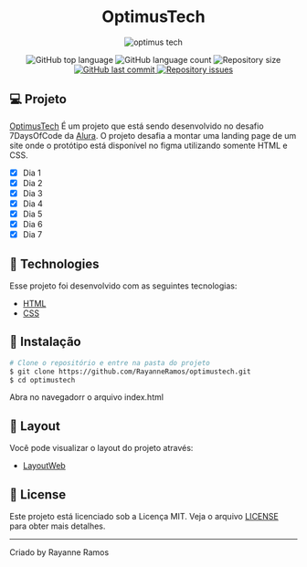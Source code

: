 <h1 align="center">
  OptimusTech
</h1>
<p align="center">
  <img src="https://user-images.githubusercontent.com/43352880/172694994-91184ac9-74a7-48f2-bb9e-30dc4158104d.PNG" alt="optimus tech">

<p align="center">
  <img alt="GitHub top language" src="https://img.shields.io/github/languages/top/RayanneRamos/optimustech" />
  
  <img alt="GitHub language count" src="https://img.shields.io/github/languages/count/RayanneRamos/optimustech" />
  
  <img alt="Repository size" src="https://img.shields.io/github/repo-size/RayanneRamos/optimustech" />

  <a href="https://github.com/RayanneRamos/optimustech/commits/master">
    <img alt="GitHub last commit" src="https://img.shields.io/github/last-commit/RayanneRamos/optimustech" />
  </a>
  
  <a href="https://github.com/RayanneRamos/optimustech/issues">
    <img alt="Repository issues" src="https://img.shields.io/github/issues/RayanneRamos/optimustech" />
  </a>
</p>


## 💻 Projeto

[OptimusTech](EMBREVE) É um projeto que está sendo desenvolvido no desafio 7DaysOfCode da [Alura](https://alura.com.br/). O projeto desafia a montar uma landing page de um site onde o protótipo está disponível no figma utilizando somente HTML e CSS.

 - [x] Dia 1
 - [x] Dia 2
 - [x] Dia 3
 - [x] Dia 4
 - [x] Dia 5
 - [x] Dia 6
 - [x] Dia 7

## 🧪 Technologies

Esse projeto foi desenvolvido com as seguintes tecnologias:

 - [HTML](https://developer.mozilla.org/pt-BR/docs/Web/HTML)
 - [CSS](https://developer.mozilla.org/pt-BR/docs/Web/CSS/)


## 🚀 Instalação

```bash
# Clone o repositório e entre na pasta do projeto
$ git clone https://github.com/RayanneRamos/optimustech.git
$ cd optimustech

```

Abra no navegadorr o arquivo index.html

## 🔖 Layout

Você pode visualizar o layout do projeto através:

 - [LayoutWeb](https://www.figma.com/file/mm3MLozvUDGhDRTxSLlGL5/7daysOfCode-HTML-CSS?node-id=0%3A1) 

## 📝 License

Este projeto está licenciado sob a Licença MIT. Veja o arquivo [LICENSE](LICENSE) para obter mais detalhes.

---

<p aling="center">Criado by Rayanne Ramos</p>
